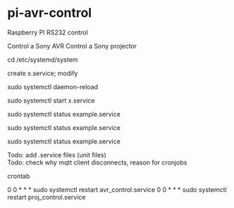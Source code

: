 # pi-avr-control
Raspberry PI RS232 control 

Control a Sony AVR
Control a Sony projector



cd /etc/systemd/system

create x.service; modify

sudo systemctl daemon-reload

sudo systemctl start x.service

sudo systemctl status example.service

sudo systemctl status example.service

sudo systemctl status example.service

Todo: add .service files (unit files)<br>
Todo: check why mqtt client disconnects, reason for cronjobs

crontab

0 0 * * * sudo systemctl restart avr_control.service
0 0 * * * sudo systemctl restart proj_control.service

